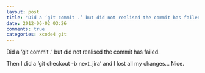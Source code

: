 ```yaml
---
layout: post
title: "Did a ‘git commit .’ but did not realised the commit has failed."
date: 2012-06-02 03:26
comments: true
categories: xcode4 git
---
```


Did a ‘git commit .’ but did not realised the commit has failed.


Then I did a ‘git checkout -b next_jira’ and I lost all my changes… Nice.

